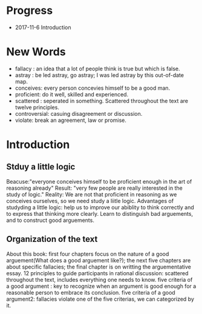 # Progress 
- 2017-11-6 Introduction

# New Words
- fallacy : an idea that a lot of people think is true but which is false. 
- astray : be led astray, go astray;
    I was led astray by this out-of-date map.
- conceives: every person concevies himself to be a good man.
- proficient: do it well, skilled and experienced.
- scattered : seperated in something.
    Scattered throughout the text are twelve principles.
- controversial: casuing disagreement or discussion.
- violate: break an agreement, law or promise.
# Introduction

## Stduy a little logic
Beacuse:"everyone conceives himself to be proficient enough in the art of reasoning already"
Result: "very few people are really interested in the study of logic."
Reality: We are not that proficient in reasoning as we conceives ourselves, so we need study a liitle logic.
Advantages of studyding a little logic: help us to improve our abiblity to think correctly and  to express that thinking more clearly. Learn to distinguish bad arguements, and to construct good arguements.

## Organization of the text
About this book: first four chapters focus on the nature of a good arguement(What does a good arguement like?); the next five chapters are about specific fallacies; the final chapter is on writting the arguementative essay.
12 principles to guide participants in rational discussion: scattered throughout the text, includes everything one needs to know.
five criteria of a good argument : key to recognize when an argument is good enough for a reasonable person to embrace its conclusion.
five criteria of a good argument2: fallacies violate one of the five criterias, we can categorized by it.
 


